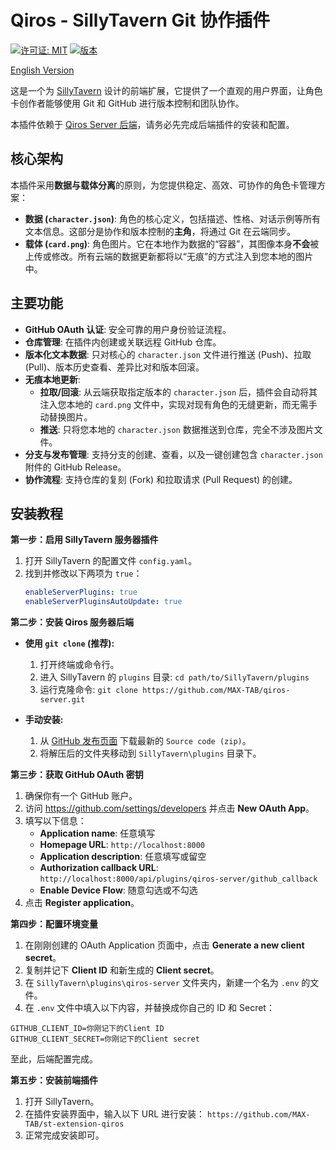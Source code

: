 # Qiros - SillyTavern Git 协作插件

[![许可证: MIT](https://img.shields.io/badge/License-MIT-yellow.svg)](https://github.com/MAX-TAB/st-extension-qiros/blob/main/LICENSE)
[![版本](https://img.shields.io/badge/version-1.0.0-blue.svg)](https://github.com/MAX-TAB/st-extension-qiros)

[English Version](README_en.md)

这是一个为 [SillyTavern](https://github.com/SillyTavern/SillyTavern) 设计的前端扩展，它提供了一个直观的用户界面，让角色卡创作者能够使用 Git 和 GitHub 进行版本控制和团队协作。

本插件依赖于 [Qiros Server 后端](https://github.com/MAX-TAB/qiros-server)，请务必先完成后端插件的安装和配置。

## 核心架构

本插件采用**数据与载体分离**的原则，为您提供稳定、高效、可协作的角色卡管理方案：

- **数据 (`character.json`)**: 角色的核心定义，包括描述、性格、对话示例等所有文本信息。这部分是协作和版本控制的**主角**，将通过 Git 在云端同步。
- **载体 (`card.png`)**: 角色图片。它在本地作为数据的“容器”，其图像本身**不会**被上传或修改。所有云端的数据更新都将以“无痕”的方式注入到您本地的图片中。

## 主要功能

- **GitHub OAuth 认证**: 安全可靠的用户身份验证流程。
- **仓库管理**: 在插件内创建或关联远程 GitHub 仓库。
- **版本化文本数据**: 只对核心的 `character.json` 文件进行推送 (Push)、拉取 (Pull)、版本历史查看、差异比对和版本回滚。
- **无痕本地更新**:
  - **拉取/回滚**: 从云端获取指定版本的 `character.json` 后，插件会自动将其注入您本地的 `card.png` 文件中，实现对现有角色的无缝更新，而无需手动替换图片。
  - **推送**: 只将您本地的 `character.json` 数据推送到仓库，完全不涉及图片文件。
- **分支与发布管理**: 支持分支的创建、查看，以及一键创建包含 `character.json` 附件的 GitHub Release。
- **协作流程**: 支持仓库的复刻 (Fork) 和拉取请求 (Pull Request) 的创建。

## 安装教程

**第一步：启用 SillyTavern 服务器插件**

1.  打开 SillyTavern 的配置文件 `config.yaml`。
2.  找到并修改以下两项为 `true`：
    ```yaml
    enableServerPlugins: true
    enableServerPluginsAutoUpdate: true
    ```

**第二步：安装 Qiros 服务器后端**

- **使用 `git clone` (推荐):**

  1.  打开终端或命令行。
  2.  进入 SillyTavern 的 `plugins` 目录: `cd path/to/SillyTavern/plugins`
  3.  运行克隆命令: `git clone https://github.com/MAX-TAB/qiros-server.git`

- **手动安装:**
  1.  从 [GitHub 发布页面](https://github.com/MAX-TAB/qiros-server/releases) 下载最新的 `Source code (zip)`。
  2.  将解压后的文件夹移动到 `SillyTavern\plugins` 目录下。

**第三步：获取 GitHub OAuth 密钥**

1.  确保你有一个 GitHub 账户。
2.  访问 https://github.com/settings/developers 并点击 **New OAuth App**。
3.  填写以下信息：
    - **Application name**: 任意填写
    - **Homepage URL**: `http://localhost:8000`
    - **Application description**: 任意填写或留空
    - **Authorization callback URL**: `http://localhost:8000/api/plugins/qiros-server/github_callback`
    - **Enable Device Flow**: 随意勾选或不勾选
4.  点击 **Register application**。

**第四步：配置环境变量**

1.  在刚刚创建的 OAuth Application 页面中，点击 **Generate a new client secret**。
2.  复制并记下 **Client ID** 和新生成的 **Client secret**。
3.  在 `SillyTavern\plugins\qiros-server` 文件夹内，新建一个名为 `.env` 的文件。
4.  在 `.env` 文件中填入以下内容，并替换成你自己的 ID 和 Secret：

```env
GITHUB_CLIENT_ID=你刚记下的Client ID
GITHUB_CLIENT_SECRET=你刚记下的Client secret
```

至此，后端配置完成。

**第五步：安装前端插件**

1.  打开 SillyTavern。
2.  在插件安装界面中，输入以下 URL 进行安装：
    `https://github.com/MAX-TAB/st-extension-qiros`
3.  正常完成安装即可。
